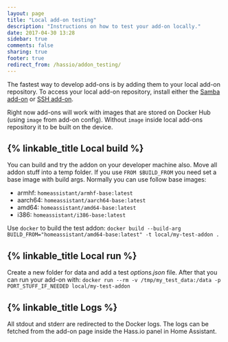 ```yaml
---
layout: page
title: "Local add-on testing"
description: "Instructions on how to test your add-on locally."
date: 2017-04-30 13:28
sidebar: true
comments: false
sharing: true
footer: true
redirect_from: /hassio/addon_testing/
---
```


The fastest way to develop add-ons is by adding them to your local add-on repository. To access your local add-on repository, install either the [Samba add-on] or [SSH add-on].

Right now add-ons will work with images that are stored on Docker Hub (using `image` from add-on config). Without `image` inside local add-ons repository it to be built on the device.

## {% linkable_title Local build %}

You can build and try the addon on your developer machine also. Move all addon stuff into a temp folder. If you use `FROM $BUILD_FROM` you need set a base image with build args. Normally you can use follow base images:

- armhf: `homeassistant/armhf-base:latest`
- aarch64: `homeassistant/aarch64-base:latest`
- amd64: `homeassistant/amd64-base:latest`
- i386: `homeassistant/i386-base:latest`

Use `docker` to build the test addon: `docker build --build-arg BUILD_FROM="homeassistant/amd64-base:latest" -t local/my-test-addon .`

## {% linkable_title Local run %}

Create a new folder for data and add a test _options.json_ file. After that you can run your add-on with: `docker run --rm -v /tmp/my_test_data:/data -p PORT_STUFF_IF_NEEDED local/my-test-addon`

## {% linkable_title Logs %}

All stdout and stderr are redirected to the Docker logs. The logs can be fetched from the add-on page inside the Hass.io panel in Home Assistant.

[Samba add-on]: /addons/samba/
[SSH add-on]: /addons/ssh/
